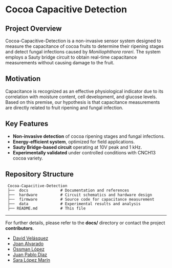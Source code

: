 # Cocoa Capacitive Detection

##  Project Overview
Cocoa-Capacitive-Detection is a non-invasive sensor system designed to measure the capacitance of cocoa fruits to determine their ripening stages and detect fungal infections caused by *Moniliophthora roreri*. The system employs a Sauty bridge circuit to obtain real-time capacitance measurements without causing damage to the fruit.

##  Motivation
Capacitance is recognized as an effective physiological indicator due to its correlation with moisture content, cell development, and glucose levels. Based on this premise, our hypothesis is that capacitance measurements are directly related to fruit ripening and fungal infection.

## Key Features
-  **Non-invasive detection** of cocoa ripening stages and fungal infections.
-  **Energy-efficient system**, optimized for field applications.
-  **Sauty Bridge-based circuit** operating at 10V peak and 1 kHz.
-  **Experimentally validated** under controlled conditions with CNCH13 cocoa variety.

##  Repository Structure
```
 Cocoa-Capacitive-Detection
 ├──  docs              # Documentation and references
 ├──  hardware          # Circuit schematics and hardware design
 ├──  firmware          # Source code for capacitance measurement
 ├──  data              # Experimental results and analysis
 ├── README.md          # This file 
```
---

For further details, please refer to the **docs/** directory or contact the project **contributors**.

*   [David Velásquez](https://github.com/dvelaren)
*   [Joan Alvarado](https://github.com/joanfco30)
*   [Ossman López](https://github.com/Ossduque)
*   [Juan Pablo Díaz](https://github.com/jpdgz2002)
*   [Sara López Marín](https://github.com/slopma)
